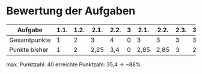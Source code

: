 # Bewertung der Aufgaben

| Aufgabe       | 1.1. | 1.2. | 2.1. | 2.2. | 3 | 2.1. | 2.2. | 2.3. | 3.1 | 3.2 | 4.1 | 4.2 | 5.1 | 5.2 | 5.3 | 5.4 |
|---------------|------|------|------|------|---|------|------|------|-----|-----|-----|-----|-----|-----|-----|-----|
| Gesamtpunkte  | 1    | 2    | 3    | 4    | 0 | 3    | 3    | 3    | 3   | 3   | 2   | 3   | 2   | 3   | 3   | 2   | 
| Punkte bisher | 1    | 2    | 2,25 | 3,4  | 0 | 2,85 | 2,85 | 3    | 2   | 3,5 | 2   | 2,55| 2   | 3   | 3   | <span style="color:red">0</span>  |

max. Punktzahl: 40
erreichte Punktzahl: 35,4 -> ~88%
